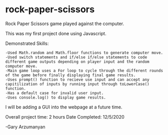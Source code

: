 # rock-paper-scissors
Rock Paper Scissors game played against the computer. 

This was my first project done using Javascript.

Demonstrated Skills:

    -Used Math.random and Math.floor functions to generate computer move.
    -Used switch statements and if/else if/else statements to code different game outputs depending on player input and the random computer move.
    -Main game loop uses a For loop to cycle through the different rounds of the game before finally displaying final game results. 
    -Uses prompt() function to recieve use input and can accept any capitilization of inputs by running input through toLowerCase() function.
    -Has a default case for invalid user input.
    -Uses console.log() to display game results. 

I will be adding a GUI into the webpage at a future time.

Overall project time: 2 hours
Date Completed: 12/5/2020

-Gary Arzumanyan

   